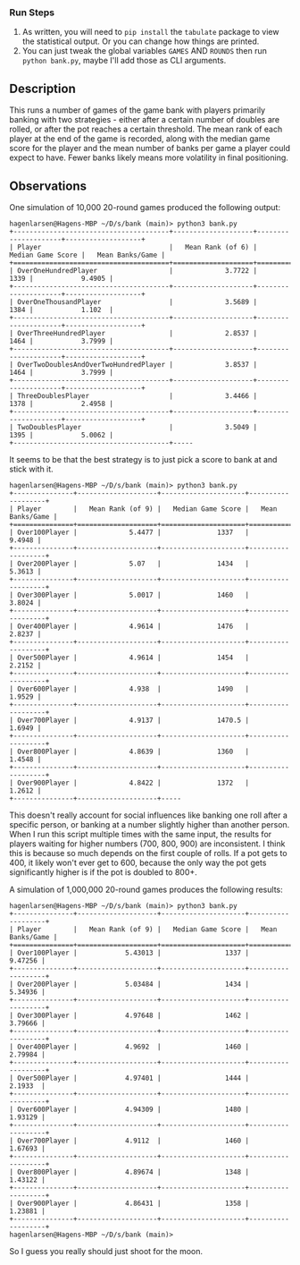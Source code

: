 ### Run Steps
1. As written, you will need to `pip install` the `tabulate` package to view the statistical output. Or you can change how things are printed.
2. You can just tweak the global variables `GAMES` AND `ROUNDS` then run `python bank.py`, maybe I'll add those as CLI arguments.

## Description
This runs a number of games of the game bank with players primarily banking with two strategies - either after a certain number of doubles are rolled, or after the pot reaches a certain threshold. The mean rank of each player at the end of the game is recorded, along with the median game score for the player and the mean number of banks per game a player could expect to have. Fewer banks likely means more volatility in final positioning.

## Observations
One simulation of 10,000 20-round games produced the following output:
```
hagenlarsen@Hagens-MBP ~/D/s/bank (main)> python3 bank.py
+---------------------------------------+--------------------+---------------------+-------------------+
| Player                                |   Mean Rank (of 6) |   Median Game Score |   Mean Banks/Game |
+=======================================+====================+=====================+===================+
| OverOneHundredPlayer                  |             3.7722 |                1339 |            9.4905 |
+---------------------------------------+--------------------+---------------------+-------------------+
| OverOneThousandPlayer                 |             3.5689 |                1384 |            1.102  |
+---------------------------------------+--------------------+---------------------+-------------------+
| OverThreeHundredPlayer                |             2.8537 |                1464 |            3.7999 |
+---------------------------------------+--------------------+---------------------+-------------------+
| OverTwoDoublesAndOverTwoHundredPlayer |             3.8537 |                1464 |            3.7999 |
+---------------------------------------+--------------------+---------------------+-------------------+
| ThreeDoublesPlayer                    |             3.4466 |                1378 |            2.4958 |
+---------------------------------------+--------------------+---------------------+-------------------+
| TwoDoublesPlayer                      |             3.5049 |                1395 |            5.0062 |
+---------------------------------------+-----
```

It seems to be that the best strategy is to just pick a score to bank at and stick with it.
```
hagenlarsen@Hagens-MBP ~/D/s/bank (main)> python3 bank.py
+---------------+--------------------+---------------------+-------------------+
| Player        |   Mean Rank (of 9) |   Median Game Score |   Mean Banks/Game |
+===============+====================+=====================+===================+
| Over100Player |             5.4477 |              1337   |            9.4948 |
+---------------+--------------------+---------------------+-------------------+
| Over200Player |             5.07   |              1434   |            5.3613 |
+---------------+--------------------+---------------------+-------------------+
| Over300Player |             5.0017 |              1460   |            3.8024 |
+---------------+--------------------+---------------------+-------------------+
| Over400Player |             4.9614 |              1476   |            2.8237 |
+---------------+--------------------+---------------------+-------------------+
| Over500Player |             4.9614 |              1454   |            2.2152 |
+---------------+--------------------+---------------------+-------------------+
| Over600Player |             4.938  |              1490   |            1.9529 |
+---------------+--------------------+---------------------+-------------------+
| Over700Player |             4.9137 |              1470.5 |            1.6949 |
+---------------+--------------------+---------------------+-------------------+
| Over800Player |             4.8639 |              1360   |            1.4548 |
+---------------+--------------------+---------------------+-------------------+
| Over900Player |             4.8422 |              1372   |            1.2612 |
+---------------+--------------------+-----
```

This doesn't really account for social influences like banking one roll after a specific person, or banking at a number slightly higher than another person. When I run this script multiple times with the same input, the results for players waiting for higher numbers (700, 800, 900) are inconsistent. I think this is because so much depends on the first couple of rolls. If a pot gets to 400, it likely won't ever get to 600, because the only way the pot gets significantly higher is if the pot is doubled to 800+.

A simulation of 1,000,000 20-round games produces the following results:
```
hagenlarsen@Hagens-MBP ~/D/s/bank (main)> python3 bank.py
+---------------+--------------------+---------------------+-------------------+
| Player        |   Mean Rank (of 9) |   Median Game Score |   Mean Banks/Game |
+===============+====================+=====================+===================+
| Over100Player |            5.43013 |                1337 |           9.47256 |
+---------------+--------------------+---------------------+-------------------+
| Over200Player |            5.03484 |                1434 |           5.34936 |
+---------------+--------------------+---------------------+-------------------+
| Over300Player |            4.97648 |                1462 |           3.79666 |
+---------------+--------------------+---------------------+-------------------+
| Over400Player |            4.9692  |                1460 |           2.79984 |
+---------------+--------------------+---------------------+-------------------+
| Over500Player |            4.97401 |                1444 |           2.1933  |
+---------------+--------------------+---------------------+-------------------+
| Over600Player |            4.94309 |                1480 |           1.93129 |
+---------------+--------------------+---------------------+-------------------+
| Over700Player |            4.9112  |                1460 |           1.67693 |
+---------------+--------------------+---------------------+-------------------+
| Over800Player |            4.89674 |                1348 |           1.43122 |
+---------------+--------------------+---------------------+-------------------+
| Over900Player |            4.86431 |                1358 |           1.23881 |
+---------------+--------------------+---------------------+-------------------+
hagenlarsen@Hagens-MBP ~/D/s/bank (main)> 
```

So I guess you really should just shoot for the moon.